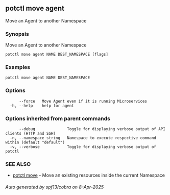 ## potctl move agent

Move an Agent to another Namespace

### Synopsis

Move an Agent to another Namespace

```
potctl move agent NAME DEST_NAMESPACE [flags]
```

### Examples

```
potctl move agent NAME DEST_NAMESPACE
```

### Options

```
      --force   Move Agent even if it is running Microservices
  -h, --help    help for agent
```

### Options inherited from parent commands

```
      --debug              Toggle for displaying verbose output of API clients (HTTP and SSH)
  -n, --namespace string   Namespace to execute respective command within (default "default")
  -v, --verbose            Toggle for displaying verbose output of potctl
```

### SEE ALSO

* [potctl move](potctl_move.md)	 - Move an existing resources inside the current Namespace

###### Auto generated by spf13/cobra on 8-Apr-2025
